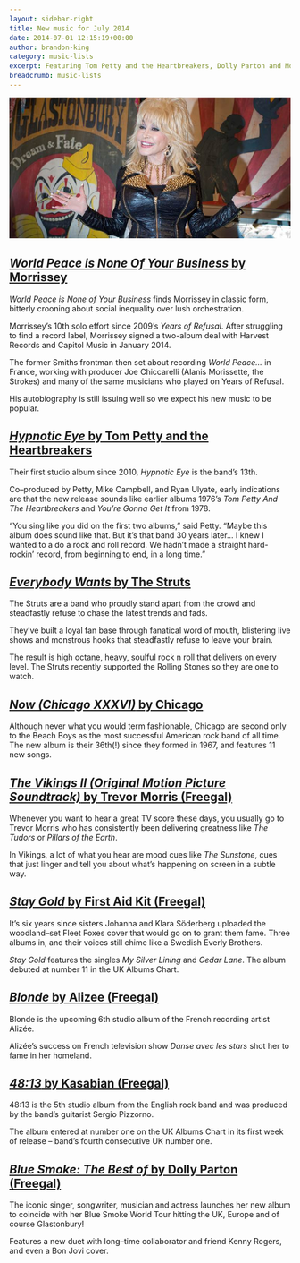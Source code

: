 ```yaml
---
layout: sidebar-right
title: New music for July 2014
date: 2014-07-01 12:15:19+00:00
author: brandon-king
category: music-lists
excerpt: Featuring Tom Petty and the Heartbreakers, Dolly Parton and Morrissey.
breadcrumb: music-lists
---
```

![Dolly Parton](/images/featured/featured-dolly-parton.jpg)

## [<cite>World Peace is None Of Your Business</cite> by Morrissey](http://suffolk.spydus.co.uk/cgi-bin/spydus.exe/ENQ/OPAC/BIBENQ/30302969?QRY=CTIBIB%3C%20IRN(40610022)&QRYTEXT=World%20peace%20is%20none%20of%20your%20business%20%5Bsound%20recording%5D)

<cite>World Peace is None of Your Business</cite> finds Morrissey in classic form, bitterly crooning about social inequality over lush orchestration.

Morrissey&#8217;s 10th solo effort since 2009&#8217;s <cite>Years of Refusal</cite>. After struggling to find a record label, Morrissey signed a two-album deal with Harvest Records and Capitol Music in January 2014.

The former Smiths frontman then set about recording <cite>World Peace…</cite> in France, working with producer Joe Chiccarelli (Alanis Morissette, the Strokes) and many of the same musicians who played on Years of Refusal.

His autobiography is still issuing well so we expect his new music to be popular.

## [<cite>Hypnotic Eye</cite> by Tom Petty and the Heartbreakers](http://suffolk.spydus.co.uk/cgi-bin/spydus.exe/ENQ/OPAC/BIBENQ/30314344?QRY=CTIBIB%3C%20IRN(40362659)&QRYTEXT=Hypnotic%20eye%20%5Bsound%20recording%5D)

Their first studio album since 2010, <cite>Hypnotic Eye</cite> is the band&#8217;s 13th.

Co–produced by Petty, Mike Campbell, and Ryan Ulyate, early indications are that the new release sounds like earlier albums 1976&#8217;s <cite>Tom Petty And The Heartbreakers</cite> and <cite>You&#8217;re Gonna Get It</cite> from 1978.

“You sing like you did on the first two albums,” said Petty. “Maybe this album does sound like that. But it&#8217;s that band 30 years later&#8230; I knew I wanted to a do a rock and roll record. We hadn&#8217;t made a straight hard-rockin&#8217; record, from beginning to end, in a long time.”

## [<cite>Everybody Wants</cite> by The Struts](http://suffolk.spydus.co.uk/cgi-bin/spydus.exe/ENQ/OPAC/BIBENQ/30315056?QRY=CTIBIB%3C%20IRN(40360452)&QRYTEXT=Everybody%20wants%20%5Bsound%20recording%5D)

The Struts are a band who proudly stand apart from the crowd and steadfastly refuse to chase the latest trends and fads.

They’ve built a loyal fan base through fanatical word of mouth, blistering live shows and monstrous hooks that steadfastly refuse to leave your brain.

The result is high octane, heavy, soulful rock n roll that delivers on every level. The Struts recently supported the Rolling Stones so they are one to watch.

## [<cite>Now (Chicago XXXVI)</cite> by Chicago](http://suffolk.spydus.co.uk/cgi-bin/spydus.exe/ENQ/OPAC/BIBENQ/30315607?QRY=CTIBIB%3C%20IRN(41338072)&QRYTEXT=Chicago%20XXXVI%3A%20Now%20%5Bsound%20recording%5D)

Although never what you would term fashionable, Chicago are second only to the Beach Boys as the most successful American rock band of all time. The new album is their 36th(!) since they formed in 1967, and features 11 new songs.

## [<cite>The Vikings II (Original Motion Picture Soundtrack)</cite> by Trevor Morris (Freegal)](http://suffolklibraries.freegalmusic.com/artists/view/VHJldm9yIE1vcnJpcw==/29192623/c29ueQ)

Whenever you want to hear a great TV score these days, you usually go to Trevor Morris who has consistently been delivering greatness like <cite>The Tudors</cite> or <cite>Pillars of the Earth</cite>.

In Vikings, a lot of what you hear are mood cues like <cite>The Sunstone</cite>, cues that just linger and tell you about what’s happening on screen in a subtle way.

## [<cite>Stay Gold</cite> by First Aid Kit (Freegal)](http://suffolklibraries.freegalmusic.com/artists/view/Rmlyc3QgQWlkIEtpdA==/29139359/c29ueQ)

It&#8217;s six years since sisters Johanna and Klara Söderberg uploaded the woodland–set Fleet Foxes cover that would go on to grant them fame. Three albums in, and their voices still chime like a Swedish Everly Brothers.

<cite>Stay Gold</cite> features the singles <cite>My Silver Lining</cite> and <cite>Cedar Lane</cite>. The album debuted at number 11 in the UK Albums Chart.

## [<cite>Blonde</cite> by Alizee (Freegal)](http://suffolklibraries.freegalmusic.com/artists/view/QWxpesOpZQ==/29174168/c29ueQ)

Blonde is the upcoming 6th studio album of the French recording artist Alizée.

Alizée’s success on French television show <cite>Danse avec les stars</cite> shot her to fame in her homeland.

## [<cite>48:13</cite> by Kasabian (Freegal)](http://suffolklibraries.freegalmusic.com/artists/view/S2FzYWJpYW4=/29116177/c29ueQ)

48:13 is the 5th studio album from the English rock band and was produced by the band&#8217;s guitarist Sergio Pizzorno.

The album entered at number one on the UK Albums Chart in its first week of release – band&#8217;s fourth consecutive UK number one.

## [<cite>Blue Smoke: The Best of</cite> by Dolly Parton (Freegal)](http://suffolklibraries.freegalmusic.com/artists/view/RG9sbHkgUGFydG9u/29239319/c29ueQ)

The iconic singer, songwriter, musician and actress launches her new album to coincide with her Blue Smoke World Tour hitting the UK, Europe and of course Glastonbury!

Features a new duet with long–time collaborator and friend Kenny Rogers, and even a Bon Jovi cover.
